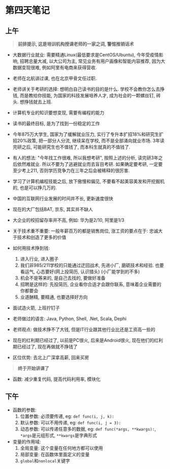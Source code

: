 # 第四天笔记

## 上午

> **前排提示, 这是培训机构授课老师的一家之词, 警惕推销话术**


- 大数据行业就业: 需要精通Linux(最低要求是CentOS/Ubuntu), 今年受疫情影响, 招聘总量大减, 以大公司为主, 常见业务有用户画像和智能内容推荐, 因为大数据变现很难, 例如阿里有电商来获得营收.

- 老师在北航讲过课, 也在北京甲骨文任过职.

- 老师讲关于考研的选择: 想明白自己读书的目的是什么. 学校不会教你怎么去挣钱, 而是教给你技能, 为国家的科技发展培养人才, 成为社会的一颗螺丝钉, 砖头. 想挣钱就去上班.

- 计算机专业的知识要想变现, 需要有编程的能力

- 读书的最终目标, 是为了找到一份稳定的工作

- 今年875万大学生, 国家为了缓解就业压力, 实行了专升本扩招18%和研究生扩招20%政策, 把一部分人分流, 继续呆在学校, 而不是全部涌向就业市场. 3年读完研之后, 可能研究生也不值钱了, 而本科生就真的不值钱了.

- 有人的想法: "今年找工作很难, 所以我想考研", 按照上述的分析, 读完研3年之后依然难就业. 所以不要为了逃避就业而去盲目考研. 如果确定要考研, 一定要至少考上211, 否则学历竞争力在三年之后会被稀释的很厉害.

- 学习了计算机编程技能之后, 放下傲慢和偏见, 不要看不起美容美发和开挖掘机的, 也是可以挣几万的.

- 中国的互联网行业发展的时间并不长, 更新速度很快

- 现在的大厂包括BAT, 京东, 其实并不缺人

- 大企业的校招留存率并不高, 例如: 华为是2/10, 阿里是1/3

- 关于技术重不重要: 一般年薪百万的都是销售岗位, 涨工资的要点在于: 忠诚大于技术和创造了更多的价值

- 如何用技术挣到钱: 
    1. 进入行业, 进入圈子 
    2. 我们非985/211学校的只能通过迂回战术, 先进小厂, 磨砺技术和经验. 也要看运气, 心态要好(网上投简历, 认识猎头) (小厂能学到的不多) 
    3. 机会不是等来的, 是自己去找的, 要做好准备 
    4. 招聘是这样的: 先投简历, 企业看你合适才会跟你联系, 意味着企业需要的你都要会
    5. 业道酬精, 要精通, 也要选择好方向

- 面试造火箭, 上班拧钉子

- 老师做过的语言: Java, Python, Shell, .Net, Scala, Dephi

- 老师观点: 做技术挣不了大钱, 但是IT行业跟其他行业比还是工资高一些的

- 现在的红利期已经过了, 以前是PC很火, 后来是Android很火, 现在他们的红利期已经过了, 现在再做就不挣钱了

- 区位优势: 去北上广深拿高薪, 回来买房

> **终于开始讲课了**

- 函数: 减少重复代码, 提高代码利用率, 模块化

## 下午

- 函数的参数: 
    1. 位置参数: 必须要传递, eg: `def func(i, j, k):` 
    2. 默认参数: 可以不用传递, eg: `def func(i, j = 3):` 
    3. 动态参数: 可以传递任意多的数据, eg: `def func(*args, **kwargs):`, `*args`是元组形式, `**kwargs`是字典形式
- 变量的作用域:
    1. 全局变量: 这个变量在任何地方都可以使用
    2. 局部变量: 在函数体里面定义的变量
    3. `global`和`nonlocal`关键字
